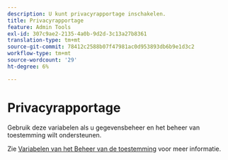 ```yaml
---
description: U kunt privacyrapportage inschakelen.
title: Privacyrapportage
feature: Admin Tools
exl-id: 307c9ae2-2135-4a0b-9d2d-3c13a27b8361
translation-type: tm+mt
source-git-commit: 78412c2588b07f47981ac0d953893db6b9e1d3c2
workflow-type: tm+mt
source-wordcount: '29'
ht-degree: 6%

---
```


# Privacyrapportage

Gebruik deze variabelen als u gegevensbeheer en het beheer van toestemming wilt ondersteunen.

Zie [Variabelen van het Beheer van de toestemming](/help/admin/c-data-governance/consent-variables.md) voor meer informatie.
